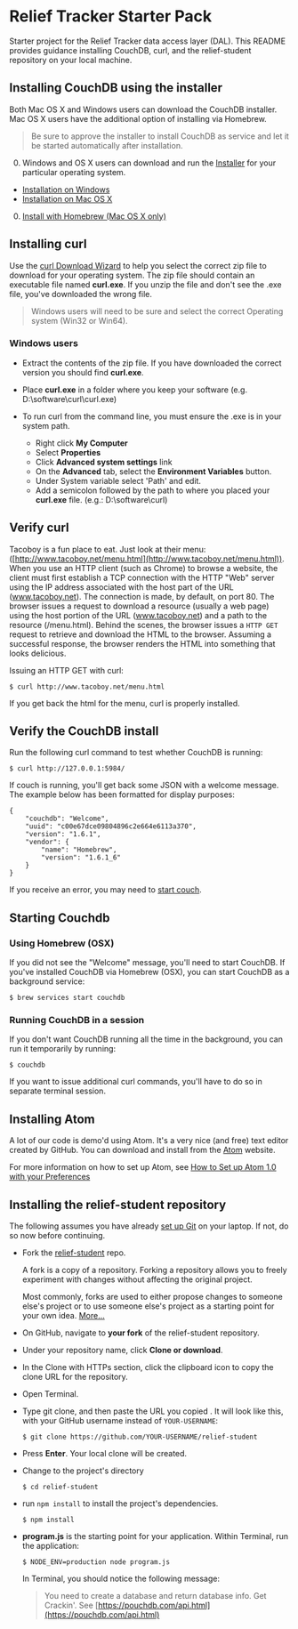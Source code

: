 # Relief Tracker Starter Pack

Starter project for the Relief Tracker data access layer (DAL).  This README provides guidance installing CouchDB, curl, and the relief-student repository on your local machine.  

## Installing CouchDB using the installer

Both Mac OS X and Windows users can download the CouchDB installer.  Mac OS X users have the additional option of installing via Homebrew.

> Be sure to approve the installer to install CouchDB as service and let it be started automatically after installation.

0. Windows and OS X users can download and run the [Installer](http://couchdb.apache.org/) for your particular operating system.  
  - [Installation on Windows](http://docs.couchdb.org/en/1.6.1/install/windows.html)
  - [Installation on Mac OS X](http://docs.couchdb.org/en/1.6.1/install/mac.html)

0. [Install with Homebrew (Mac OS X only)](http://docs.couchdb.org/en/1.6.1/install/mac.html#installation-with-homebrew)

## Installing curl

Use the [curl Download Wizard](https://curl.haxx.se/dlwiz/?type=bin) to help you select the correct zip file to download for your operating system.  The zip file should contain an executable file named **curl.exe**.  If you unzip the file and don't see the .exe file, you've downloaded the wrong file.

> Windows users will need to be sure and select the correct Operating system (Win32 or Win64).

### Windows users

- Extract the contents of the zip file. If you have downloaded the correct version you should find **curl.exe**.
- Place **curl.exe** in a folder where you keep your software (e.g. D:\software\curl\curl.exe)
- To run curl from the command line, you must ensure the .exe is in your system path.

  - Right click **My Computer**
  - Select **Properties**
  - Click **Advanced system settings** link
  - On the **Advanced** tab, select the **Environment Variables** button.
  - Under System variable select 'Path' and edit.
  - Add a semicolon followed by the path to where you placed your **curl.exe** file. (e.g.: D:\software\curl)


## Verify curl

Tacoboy is a fun place to eat.  Just look at their menu: ([http://www.tacoboy.net/menu.html](http://www.tacoboy.net/menu.html)).  When you use an HTTP client (such as Chrome) to browse a website, the client must first establish a TCP connection with the HTTP "Web" server using the IP address associated with the host part of the URL (www.tacoboy.net). The connection is made, by default, on port 80.  The browser issues a request to download a resource (usually a web page) using the host portion of the URL (www.tacoboy.net) and a path to the resource (/menu.html).  Behind the scenes, the browser issues a `HTTP GET` request to retrieve and download the HTML to the browser. Assuming a successful response, the browser renders the HTML into something that looks delicious.

Issuing an HTTP GET with curl:

```
$ curl http://www.tacoboy.net/menu.html
```

If you get back the html for the menu, curl is properly installed.


## Verify the CouchDB install

Run the following curl command to test whether CouchDB is running:

```
$ curl http://127.0.0.1:5984/
```
If couch is running, you'll get back some JSON with a welcome message. The example below has been formatted for display purposes:

```
{
    "couchdb": "Welcome",
    "uuid": "c00e67dce09804896c2e664e6113a370",
    "version": "1.6.1",
    "vendor": {
        "name": "Homebrew",
        "version": "1.6.1_6"
    }
}
```

If you receive an error, you may need to [start couch](#starting-couchdb).

## Starting Couchdb

### Using Homebrew (OSX)

If you did not see the "Welcome" message, you'll need to start CouchDB.  If you've installed CouchDB via Homebrew (OSX), you can start CouchDB as a background service:

  ```
  $ brew services start couchdb
  ```
### Running CouchDB in a session

If you don't want CouchDB running all the time in the background, you can run it temporarily by running:

  ```
  $ couchdb
  ```

If you want to issue additional curl commands, you'll have to do so in separate terminal session.  

## Installing Atom

A lot of our code is demo'd using Atom.  It's a very nice (and free) text editor created by GitHub. You can download and install from the [Atom](https://atom.io/) website.

For more information on how to set up Atom, see [How to Set up Atom 1.0 with your Preferences](https://www.youtube.com/watch?v=U5POoGSrtGg)

## Installing the relief-student repository

The following assumes you have already [set up Git](https://help.github.com/articles/set-up-git/) on your laptop.  If not, do so now before continuing.

- Fork the [relief-student](https://github.com/jrs-innovation-center/relief-student) repo.

  A fork is a copy of a repository. Forking a repository allows you to freely experiment with changes without affecting the original project.

  Most commonly, forks are used to either propose changes to someone else's project or to use someone else's project as a starting point for your own idea.  [More...](https://help.github.com/articles/fork-a-repo/)
- On GitHub, navigate to **your fork** of the relief-student repository.
- Under your repository name, click **Clone or download**.  
- In the Clone with HTTPs section, click the clipboard icon to copy the clone URL for the repository.  
- Open Terminal.  
- Type git clone, and then paste the URL you copied . It will look like this, with your GitHub username instead of `YOUR-USERNAME`:

  ```
  $ git clone https://github.com/YOUR-USERNAME/relief-student
  ```
- Press **Enter**. Your local clone will be created.
- Change to the project's directory

  ```
  $ cd relief-student
  ```
- run `npm install` to install the project's dependencies.

  ```
  $ npm install
  ```
- **program.js** is the starting point for your application.  Within Terminal, run the application:

  ```
  $ NODE_ENV=production node program.js
  ```
  In Terminal, you should notice the following message:

  > You need to create a database and return database info.  Get Crackin'.  See [https://pouchdb.com/api.html](https://pouchdb.com/api.html)
